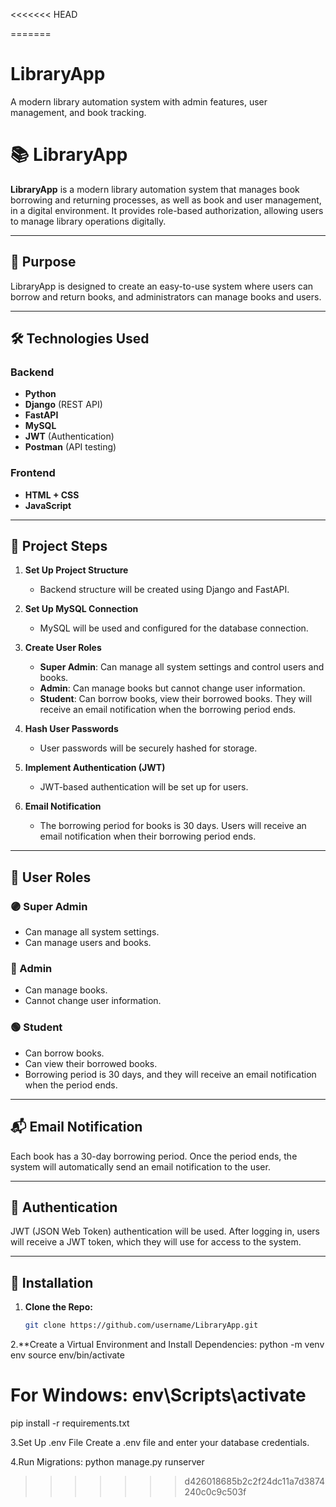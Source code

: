 <<<<<<< HEAD

=======
# LibraryApp
A modern library automation system with admin features, user management, and book tracking.

# 📚 LibraryApp

**LibraryApp** is a modern library automation system that manages book borrowing and returning processes, as well as book and user management, in a digital environment. It provides role-based authorization, allowing users to manage library operations digitally.

---

## 🎯 Purpose

LibraryApp is designed to create an easy-to-use system where users can borrow and return books, and administrators can manage books and users.

---

## 🛠️ Technologies Used

### Backend
- **Python**
- **Django** (REST API)
- **FastAPI**
- **MySQL**
- **JWT** (Authentication)
- **Postman** (API testing)

### Frontend
- **HTML + CSS**
- **JavaScript**

---

## 🧩 Project Steps

1. **Set Up Project Structure**
   - Backend structure will be created using Django and FastAPI.
   
2. **Set Up MySQL Connection**
   - MySQL will be used and configured for the database connection.
   
3. **Create User Roles**
   - **Super Admin**: Can manage all system settings and control users and books.
   - **Admin**: Can manage books but cannot change user information.
   - **Student**: Can borrow books, view their borrowed books. They will receive an email notification when the borrowing period ends.

4. **Hash User Passwords**
   - User passwords will be securely hashed for storage.

5. **Implement Authentication (JWT)**
   - JWT-based authentication will be set up for users.

6. **Email Notification**
   - The borrowing period for books is 30 days. Users will receive an email notification when their borrowing period ends.

---

## 👤 User Roles

### 🟣 Super Admin
- Can manage all system settings.
- Can manage users and books.

### 🔵 Admin
- Can manage books.
- Cannot change user information.

### 🟢 Student
- Can borrow books.
- Can view their borrowed books.
- Borrowing period is 30 days, and they will receive an email notification when the period ends.

---

## 📬 Email Notification

Each book has a 30-day borrowing period. Once the period ends, the system will automatically send an email notification to the user.

---

## 🔐 Authentication

JWT (JSON Web Token) authentication will be used. After logging in, users will receive a JWT token, which they will use for access to the system.

---

## 🚀 Installation

1. **Clone the Repo:**
   ```bash
   git clone https://github.com/username/LibraryApp.git
2.**Create a Virtual Environment and Install Dependencies:
python -m venv env
source env/bin/activate  

# For Windows: env\Scripts\activate
pip install -r requirements.txt

3.Set Up .env File
Create a .env file and enter your database credentials.

4.Run Migrations:
python manage.py runserver
>>>>>>> d426018685b2c2f24dc11a7d3874240c0c9c503f

